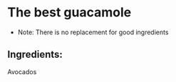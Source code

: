 # The best guacamole 
* Note: There is no replacement for good ingredients

## Ingredients:
Avocados

